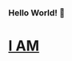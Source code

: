 ### Hello World! 👋

# <a href=https://narrow-tent-f4a.notion.site/I-AM-c5de01a7021b46378cab48117a708b2f>I AM</a>
